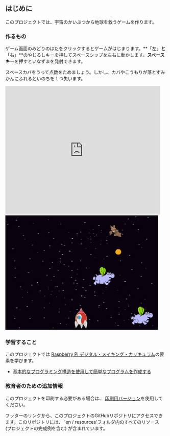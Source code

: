 ## はじめに

このプロジェクトでは、宇宙のかいぶつから地球を救うゲームを作ります。

### 作るもの

ゲーム画面のみどりのはたをクリックするとゲームがはじまります。**「左」**と**「右」**のやじるしキーを押してスペースシップを左右に動かします。**スペースキー**を押すといなずまを発射できます。

スペースカバをうって点数をためましょう。しかし、カバやこうもりが落とすみかんにふれるといのちを１つ失います。

<div class="scratch-preview">
  <iframe allowtransparency="true" width="485" height="402" src="https://scratch.mit.edu/projects/embed/46018140/?autostart=false" frameborder="0"></iframe>
  <img src="images/invaders-final.png">
</div>

### 学習すること

このプロジェクトでは [Raspberry Pi デジタル・メイキング・カリキュラム](http://rpf.io/curriculum)の要素を学びます。

+ [基本的なプログラミング構造を使用して簡単なプログラムを作成する](https://www.raspberrypi.org/curriculum/programming/creator)

### 教育者のための追加情報

このプロジェクトを印刷する必要がある場合は、 [印刷用バージョン](https://projects.raspberrypi.org/en/projects/clone-wars/print)を使用してください。

フッターのリンクから、このプロジェクトのGitHubリポジトリにアクセスできます。このリポジトリには、 'en / resources'フォルダ内のすべてのリソース (プロジェクトの完成例を含む) が含まれています。